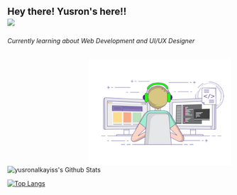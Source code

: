 <h2> Hey there! Yusron's here!! <br>  <img src="https://github.com/souvikguria98/souvikguria98/blob/master/Hi.gif" width="25"></h2>
<h6>Currently learning about Web Development and UI/UX Designer</h6>
<img align="right" alt="GIF" src="https://raw.githubusercontent.com/devSouvik/devSouvik/master/gif3.gif" width="320"/>

<img align="center" src="https://github-readme-stats.vercel.app/api?username=yusronalkayiss&include_all_commits=true&count_private=true&show_icons=true&line_height=20&title_color=9CFF2E&icon_color=0096FF&text_color=D3D3D3&bg_color=0,000000,150050" alt="yusronalkayiss's Github Stats">

</br>

[![Top Langs](https://github-readme-stats.vercel.app/api/top-langs/?username=yusronalkayiss&layout=compact&title_color=9CFF2E&text_color=ffff&bg_color=0,000000,150050)](https://github.com/yusronalkayiss/github-readme-stats)


